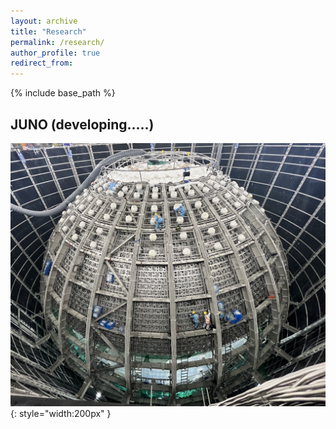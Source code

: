 ```yaml
---
layout: archive
title: "Research"
permalink: /research/
author_profile: true
redirect_from:
---
```


{% include base_path %}

## JUNO (developing.....)
![Figure caption](../images/juno0.png){: style="width:200px" }

